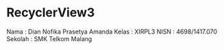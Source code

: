 # RecyclerView3
Nama : Dian Nofika Prasetya Amanda
Kelas : XIRPL3
NISN : 4698/1417.070
Sekolah : SMK Telkom Malang
